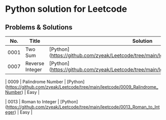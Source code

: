 # Python solution for Leetcode
## Problems & Solutions
| No. | Title | Solution | Difficulty |
|-----| ----- | -------- | -------------------- |
| 0001 | Two Sum | [Python] (https://github.com/zyeak/Leetcode/tree/main/leetcode/0001_Two_Sum) | Easy |
| 0007 | Reverse Integer | [Python] (https://github.com/zyeak/Leetcode/tree/main/leetcode/0007_Reverse_Integer) | Easy |

| 0009 | Palindrome Number | [Python] (https://github.com/zyeak/Leetcode/tree/main/leetcode/0009_Ralindrome_Number) | Easy |

| 0013 | Roman to Integer | [Python] (https://github.com/zyeak/Leetcode/tree/main/leetcode/0013_Roman_to_Integer) | Easy |
